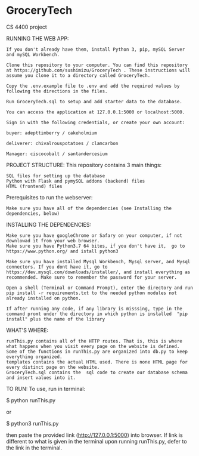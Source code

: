 # GroceryTech
CS 4400 project 

RUNNING THE WEB APP:


    If you don't already have them, install Python 3, pip, mySQL Server and mySQL Workbench.

    Clone this repository to your computer. You can find this repository at https://github.com/sushimizu/GroceryTech . These instructions will assume you clone it to a directory called GroceryTech.

    Copy the .env.example file to .env and add the required values by following the directions in the files.

    Run GroceryTech.sql to setup and add starter data to the database.

    You can access the application at 127.0.0.1:5000 or localhost:5000.

    Sign in with the following credentials, or create your own account:

    buyer: adepttimberry / cakeholmium

    deliverer: chivalrouspotatoes / clamcarbon

    Manager: ciscocobalt / santandercesium

PROJECT STRUCTURE:
    This repository contains 3 main things:

    SQL files for setting up the database
    Python with Flask and pymySQL addons (backend) files
    HTML (frontend) files

Prerequisites to run the webserver:

    Make sure you have all of the dependencies (see Installing the dependencies, below)

INSTALLING THE DEPENDENCIES:


    Make sure you have googleChrome or Safary on your computer, if not downlowad it from your web browser.
    Make sure you have Python3.7 64 bites, if you don't have it,  go to https://www.python.org/ and istall python3
    
    Make sure you have installed Mysql Workbench, Mysql server, and Mysql connectors. If you dont have it, go to https://dev.mysql.com/downloads/installer/, and install everything as recommended. Make sure to remember the password for your server.
    
    Open a shell (Terminal or Command Prompt), enter the directory and run pip install -r requirements.txt to the needed python modules not already installed on python.
    
    If after running any code, if any library is misssing, type in the command promt under the directory in which python is installed  "pip install" plus the name of the library
    
    

WHAT'S WHERE:


    runThis.py contains all of the HTTP routes. That is, this is where what happens when you visit every page on the website is defined.
    Some of the functions in runThis.py are organized into db.py to keep everything organized.
    templates contains the actual HTML used. There is none HTML page for every distinct page on the website. 
    GroceryTech.sql contains the  sql code to create our database schema and insert values into it.


TO RUN:
To use, run in terminal:

$ python runThis.py

or 

$ python3 runThis.py

then paste the provided link (http://127.0.0.1:5000) into browser. If link is different to what is given in the terminal upon running runThis.py, defer to the link in the terminal.
